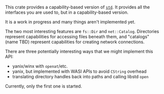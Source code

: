 This crate provides a capability-based version of [`std`]. It provides all the
interfaces you are used to, but in a capability-based version.

[`std`]: https://doc.rust-lang.org/std/index.html

It is a work in progress and many things aren't implemented yet.

The two most interesting features are `fs::Dir` and `net::Catalog`. Directories
represent capabilities for accessing files beneath them, and "catalogs" (name
TBD) represent capabilities for creating network connections.

There are three potentially interesting ways that we might implement this API:
 - yanix/winx with `openat`/etc.
 - yanix, but implemented with WASI APIs to avoid `CString` overhead
 - translating directory handles back into paths and calling libstd `open`

Currently, only the first one is started.
